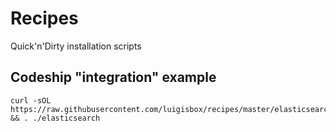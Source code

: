 # Recipes
Quick'n'Dirty installation scripts

## Codeship "integration" example
```
curl -sOL https://raw.githubusercontent.com/luigisbox/recipes/master/elasticsearch && . ./elasticsearch
```
